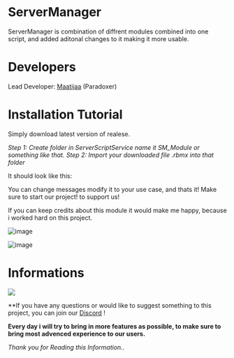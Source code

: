 # ServerManager

ServerManager is combination of diffrent modules combined into one script, and added aditonal changes to it making it more usable.

# Developers

 Lead Developer: [Maatijaa](https://github.com/Maatijaa/) (Paradoxer)

# Installation Tutorial

 Simply download latest version of realese.

*Step 1: Create folder in ServerScriptService name it SM_Module or something like that.*
*Step 2: Import your downloaded file .rbmx into that folder*


It should look like this:

You can change messages modify it to your use case, and thats it! Make sure to start our project! to support us!

If you can keep credits about this module it would make me happy, because i worked hard on this project.

![image](https://github.com/user-attachments/assets/dcba956a-2d1c-49c1-bd48-280a1524ec67)

![image](https://github.com/user-attachments/assets/da7e4d65-3704-43ac-a27c-e1d714723326)

# Informations

![](https://img.shields.io/github/license/Maatijaa/ServerManager)

**If you have any questions or would like to suggest something to this project, you can join our [Discord](https://discord.gg/Dn4RnDu2wS) !

**Every day i will try to bring in more features as possible, to make sure to bring most advenced experience to our users.**

*Thank you for Reading this Information..*

